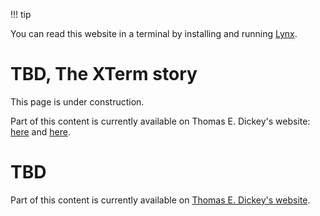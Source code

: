 !!! tip

You can read this website in a terminal by installing and running [Lynx](https://lynx.browser.org/).

# TBD, The XTerm story

This page is under construction.

Part of this content is currently available on Thomas E. Dickey's website: [here](https://invisible-island.net/xterm/#history) and [here](https://invisible-island.net/xterm/xterm.faq.html#who_did_it).

# TBD

Part of this content is currently available on [Thomas E. Dickey's website](https://invisible-island.net/xterm/xterm.icon.html).
